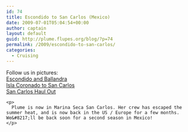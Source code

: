 ```yaml
---
id: 74
title: Escondido to San Carlos (Mexico)
date: 2009-07-01T05:04:54+00:00
author: captain
layout: default
guid: http://plume.flupes.org/blog/?p=74
permalink: /2009/escondido-to-san-carlos/
categories:
  - Cruising
---
```

<div>
  <p>
    Follow us in pictures:<br /> <a href="http://plume.flupes.org/gallery/index.php?level=album&id=27">Escondido and Ballandra</a><br /> <a href="http://plume.flupes.org/gallery/index.php?level=album&id=28">Isla Coronado to San Carlos</a><br /> <a href="http://plume.flupes.org/gallery/index.php?level=album&id=26">San Carlos Haul Out</a></div> 
    
    <p>
      Plume is now in Marina Seca San Carlos. Her crew has escaped the summer heat, and is now back in the US / Europe for a few months. We&#8217;ll be back soon for a second season in Mexico!
    </p>
